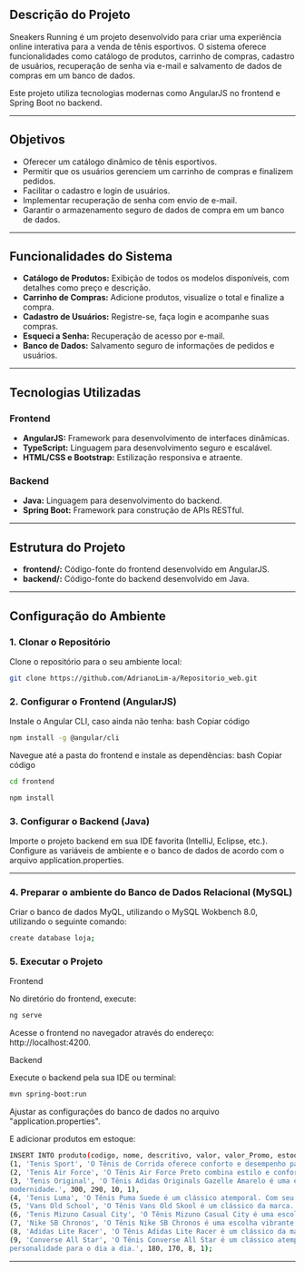 
## Descrição do Projeto

Sneakers Running é um projeto desenvolvido para criar uma experiência online interativa para a venda de tênis esportivos. O sistema oferece funcionalidades como catálogo de produtos, carrinho de compras, cadastro de usuários, recuperação de senha via e-mail e salvamento de dados de compras em um banco de dados. 

Este projeto utiliza tecnologias modernas como AngularJS no frontend e Spring Boot no backend.

---

## Objetivos

- Oferecer um catálogo dinâmico de tênis esportivos.
- Permitir que os usuários gerenciem um carrinho de compras e finalizem pedidos.
- Facilitar o cadastro e login de usuários.
- Implementar recuperação de senha com envio de e-mail.
- Garantir o armazenamento seguro de dados de compra em um banco de dados.

---

## Funcionalidades do Sistema

- **Catálogo de Produtos:** Exibição de todos os modelos disponíveis, com detalhes como preço e descrição.
- **Carrinho de Compras:** Adicione produtos, visualize o total e finalize a compra.
- **Cadastro de Usuários:** Registre-se, faça login e acompanhe suas compras.
- **Esqueci a Senha:** Recuperação de acesso por e-mail.
- **Banco de Dados:** Salvamento seguro de informações de pedidos e usuários.

---

## Tecnologias Utilizadas

### Frontend
- **AngularJS:** Framework para desenvolvimento de interfaces dinâmicas.
- **TypeScript:** Linguagem para desenvolvimento seguro e escalável.
- **HTML/CSS e Bootstrap:** Estilização responsiva e atraente.

### Backend
- **Java:** Linguagem para desenvolvimento do backend.
- **Spring Boot:** Framework para construção de APIs RESTful.

---

## Estrutura do Projeto

- **frontend/:** Código-fonte do frontend desenvolvido em AngularJS.
- **backend/:** Código-fonte do backend desenvolvido em Java.

---

## Configuração do Ambiente

### 1. Clonar o Repositório
Clone o repositório para o seu ambiente local:
```bash
git clone https://github.com/AdrianoLim-a/Repositorio_web.git
```

### 2. Configurar o Frontend (AngularJS)
Instale o Angular CLI, caso ainda não tenha:
bash
Copiar código
```bash
npm install -g @angular/cli
```
Navegue até a pasta do frontend e instale as dependências:
bash
Copiar código


```bash
cd frontend
```



```bash
npm install
```



### 3. Configurar o Backend (Java)
Importe o projeto backend em sua IDE favorita (IntelliJ, Eclipse, etc.).
Configure as variáveis de ambiente e o banco de dados de acordo com o arquivo application.properties.

---

### 4. Preparar o ambiente do Banco de Dados Relacional (MySQL)
   
Criar o banco de dados MyQL, utilizando o MySQL Wokbench 8.0, utilizando o seguinte comando:

```bash
create database loja;
```


### 5. Executar o Projeto

Frontend

No diretório do frontend, execute:

```bash
ng serve
```

Acesse o frontend no navegador através do endereço: http://localhost:4200.

Backend

Execute o backend pela sua IDE ou terminal:


```bash
mvn spring-boot:run
```

Ajustar as configurações do banco de dados no arquivo "application.properties".

E adicionar produtos em estoque:

```bash
INSERT INTO produto(codigo, nome, descritivo, valor, valor_Promo, estoque, destaque) VALUES
(1, 'Tenis Sport', 'O Tênis de Corrida oferece conforto e desempenho para suas corridas. Com amortecimento responsivo e design leve, é perfeito para corredores em busca de performance e conforto.', 100, 90, 1, 1),
(2, 'Tenis Air Force', 'O Tênis Air Force Preto combina estilo e conforto em um design clássico. Feito com material durável e uma sola resistente, é perfeito para qualquer ocasião. Seja casual ou sofisticado, este tênis é uma escolha      elegante para o dia a dia.', 500, 450, 10, 1),
(3, 'Tenis Original', 'O Tênis Adidas Originals Gazelle Amarelo é uma escolha vibrante e elegante para quem busca estilo urbano. Com seu design clássico e conforto duradouro, é perfeito para destacar-se com autenticidade e             
modernidade.', 300, 290, 10, 1),
(4, 'Tenis Luma', 'O Tênis Puma Suede é um clássico atemporal. Com seu design icônico e conforto duradouro, é uma escolha elegante para qualquer look casual. Feito com materiais de qualidade, oferece estilo e versatilidade para o dia a    dia.', 250, 290, 10, 1),
(5, 'Vans Old School', 'O Tênis Vans Old Skool é um clássico da marca. Com seu design icônico e conforto, é perfeito para qualquer look casual. Feito com materiais de qualidade, oferece estilo e versatilidade para o dia a dia.', 150,      140, 5, 1),
(6, 'Tenis Mizuno Casual City', 'O Tênis Mizuno Casual City é uma escolha elegante para quem busca estilo urbano. Com seu design moderno e conforto duradouro, é perfeito para destacar-se com autenticidade e modernidade.', 200, 190, 8,      1),
(7, 'Nike SB Chronos', 'O Tênis Nike SB Chronos é uma escolha vibrante e elegante para quem busca estilo urbano. Com seu design moderno e conforto, é perfeito para destacar-se com autenticidade e modernidade.', 180, 170, 6, 1),
(8, 'Adidas Lite Racer', 'O Tênis Adidas Lite Racer é um clássico da marca. Com seu design icônico e conforto, é perfeito para qualquer look casual. Feito com materiais de qualidade, oferece estilo e versatilidade', 200, 210, 7, 1),
(9, 'Converse All Star', 'O Tênis Converse All Star é um clássico atemporal. Com seu design icônico e conforto duradouro, é uma escolha versátil para qualquer look casual. Feito com materiais de qualidade, oferece estilo e       
personalidade para o dia a dia.', 180, 170, 8, 1);
```

---
